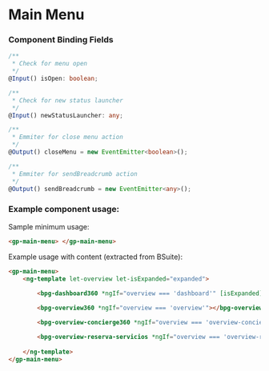 # Main Menu

### Component Binding Fields

  ```typescript
  /**
   * Check for menu open
   */
  @Input() isOpen: boolean;
  ```

  ```typescript
  /**
   * Check for new status launcher
   */
  @Input() newStatusLauncher: any;
  ```

  ```typescript
  /**
   * Emmiter for close menu action
   */
  @Output() closeMenu = new EventEmitter<boolean>();
  ```

  ```typescript
  /**
   * Emmiter for sendBreadcrumb action
   */
  @Output() sendBreadcrumb = new EventEmitter<any>();
  ```

### Example component usage:

Sample minimum usage:

```html
<gp-main-menu> </gp-main-menu>
```

Example usage with content (extracted from BSuite):
```html
<gp-main-menu>
    <ng-template let-overview let-isExpanded="expanded">
        
        <bpg-dashboard360 *ngIf="overview === 'dashboard'" [isExpanded]="isExpanded"></bpg-dashboard360>

        <bpg-overview360 *ngIf="overview === 'overview'"></bpg-overview360>

        <bpg-overview-concierge360 *ngIf="overview === 'overview-concierge'"></bpg-overview-concierge360>

        <bpg-overview-reserva-servicios *ngIf="overview === 'overview-reserva-servicios'"></bpg-overview-reserva-servicios>
        
    </ng-template>
</gp-main-menu>
```